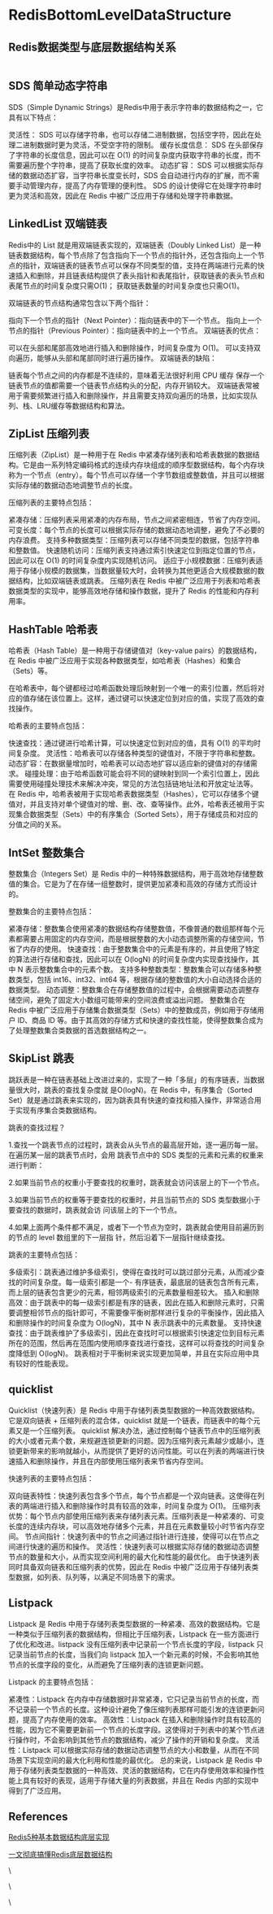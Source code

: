 # RedisBottomLevelDataStructure

## Redis数据类型与底层数据结构关系

<figure><img src="../../../.gitbook/assets/image.png" alt=""><figcaption></figcaption></figure>

## SDS 简单动态字符串&#x20;

SDS（Simple Dynamic Strings）是Redis中用于表示字符串的数据结构之一，它具有以下特点：

灵活性： SDS 可以存储字符串，也可以存储二进制数据，包括空字符，因此在处理二进制数据时更为灵活，不受空字符的限制。 缓存长度信息： SDS 在头部保存了字符串的长度信息，因此可以在 O(1) 的时间复杂度内获取字符串的长度，而不需要遍历整个字符串，提高了获取长度的效率。 动态扩容： SDS 可以根据实际存储的数据动态扩容，当字符串长度变长时，SDS 会自动进行内存的扩展，而不需要手动管理内存，提高了内存管理的便利性。 SDS 的设计使得它在处理字符串时更为灵活和高效，因此在 Redis 中被广泛应用于存储和处理字符串数据。

## LinkedList 双端链表&#x20;

Redis中的 List 就是⽤双端链表实现的，双端链表（Doubly Linked List）是一种链表数据结构，每个节点除了包含指向下一个节点的指针外，还包含指向上一个节点的指针，双端链表的链表节点可以保存不同类型的值，⽀持在两端进⾏元素的快速插⼊和删除，并且链表结构提供了表头指针和表尾指针，获取链表的表头节点和表尾节点的时间复杂度只需O(1)； 获取链表数量的时间复杂度也只需O(1)。

双端链表的节点结构通常包含以下两个指针：

指向下一个节点的指针（Next Pointer）：指向链表中的下一个节点。 指向上一个节点的指针（Previous Pointer）：指向链表中的上一个节点。 双端链表的优点：

可以在头部和尾部高效地进行插入和删除操作，时间复杂度为 O(1)。 可以支持双向遍历，能够从头部和尾部同时进行遍历操作。 双端链表的缺陷：

链表每个节点之间的内存都是不连续的，意味着⽆法很好利⽤ CPU 缓存 保存⼀个链表节点的值都需要⼀个链表节点结构头的分配，内存开销较⼤。 双端链表常被用于需要频繁进行插入和删除操作，并且需要支持双向遍历的场景，比如实现队列、栈、LRU缓存等数据结构和算法。

## ZipList 压缩列表&#x20;

压缩列表（ZipList）是一种用于在 Redis 中紧凑存储列表和哈希表数据的数据结构。它是由一系列特定编码格式的连续内存块组成的顺序型数据结构，每个内存块称为一个节点（entry）。每个节点可以存储一个字节数组或整数值，并且可以根据实际存储的数据动态地调整节点的长度。

压缩列表的主要特点包括：

紧凑存储：压缩列表采用紧凑的内存布局，节点之间紧密相连，节省了内存空间。 可变长度：每个节点的长度可以根据实际存储的数据动态地调整，避免了不必要的内存浪费。 支持多种数据类型：压缩列表可以存储不同类型的数据，包括字符串和整数值。 快速随机访问：压缩列表支持通过索引快速定位到指定位置的节点，因此可以在 O(1) 的时间复杂度内实现随机访问。 适应于小规模数据：压缩列表适用于存储小规模的数据集，当数据量较大时，会转换为其他更适合大规模数据的数据结构，比如双端链表或跳表。 压缩列表在 Redis 中被广泛应用于列表和哈希表数据类型的实现中，能够高效地存储和操作数据，提升了 Redis 的性能和内存利用率。

## HashTable 哈希表&#x20;

哈希表（Hash Table）是一种用于存储键值对（key-value pairs）的数据结构，在 Redis 中被广泛应用于实现各种数据类型，如哈希表（Hashes）和集合（Sets）等。

在哈希表中，每个键都经过哈希函数处理后映射到一个唯一的索引位置，然后将对应的值存储在该位置上。这样，通过键可以快速定位到对应的值，实现了高效的查找操作。

哈希表的主要特点包括：

快速查找：通过键进行哈希计算，可以快速定位到对应的值，具有 O(1) 的平均时间复杂度。 灵活性：哈希表可以存储各种类型的键值对，不限于字符串和整数。 动态扩容：在数据量增加时，哈希表可以动态地扩容以适应新的键值对的存储需求。 碰撞处理：由于哈希函数可能会将不同的键映射到同一个索引位置上，因此需要使用碰撞处理技术来解决冲突，常见的方法包括链地址法和开放定址法等。 在 Redis 中，哈希表被用于实现哈希表数据类型（Hashes），它可以存储多个键值对，并且支持对单个键值对的增、删、改、查等操作。此外，哈希表还被用于实现集合数据类型（Sets）中的有序集合（Sorted Sets），用于存储成员和对应的分值之间的关系。

## IntSet 整数集合&#x20;

整数集合（Integers Set）是 Redis 中的一种特殊数据结构，用于高效地存储整数值的集合。它是为了在存储一组整数时，提供更加紧凑和高效的存储方式而设计的。

整数集合的主要特点包括：

紧凑存储：整数集合使用紧凑的数据结构存储整数值，不像普通的数组那样每个元素都需要占用固定的内存空间，而是根据整数的大小动态调整所需的存储空间，节省了内存的使用。 快速查找：由于整数集合中的元素是有序的，并且使用了特定的算法进行存储和查找，因此可以在 O(logN) 的时间复杂度内实现查找操作，其中 N 表示整数集合中的元素个数。 支持多种整数类型：整数集合可以存储多种整数类型，包括 int16、int32、int64 等，根据存储的整数值的大小自动选择合适的数据类型。 动态调整：整数集合在存储整数值的过程中，会根据需要动态调整存储空间，避免了固定大小数组可能带来的空间浪费或溢出问题。 整数集合在 Redis 中被广泛应用于存储集合数据类型（Sets）中的整数成员，例如用于存储用户 ID、商品 ID 等。由于其高效的存储方式和快速的查找性能，使得整数集合成为了处理整数集合类数据的首选数据结构之一。

## SkipList 跳表&#x20;

跳跃表是⼀种在链表基础上改进过来的，实现了⼀种「多层」的有序链表，当数据量很⼤时，跳表的查找复杂度就 是O(logN)。在 Redis 中，有序集合（Sorted Set）就是通过跳表来实现的，因为跳表具有快速的查找和插入操作，非常适合用于实现有序集合类数据结构。

跳表的查找过程？

1.查找⼀个跳表节点的过程时，跳表会从头节点的最⾼层开始，逐⼀遍历每⼀层。在遍历某⼀层的跳表节点时，会⽤ 跳表节点中的 SDS 类型的元素和元素的权重来进⾏判断：

2.如果当前节点的权重⼩于要查找的权重时，跳表就会访问该层上的下⼀个节点。

3.如果当前节点的权重等于要查找的权重时，并且当前节点的 SDS 类型数据⼩于要查找的数据时，跳表就会访 问该层上的下⼀个节点。

4.如果上⾯两个条件都不满⾜，或者下⼀个节点为空时，跳表就会使⽤⽬前遍历到的节点的 level 数组⾥的下⼀层指 针，然后沿着下⼀层指针继续查找。

跳表的主要特点包括：

多级索引：跳表通过维护多级索引，使得在查找时可以跳过部分元素，从而减少查找的时间复杂度。每一级索引都是一个- 有序链表，最底层的链表包含所有元素，而上层的链表包含更少的元素，相邻两级索引的元素数量相差较大。 插入和删除高效：由于跳表中的每一级索引都是有序的链表，因此在插入和删除元素时，只需要调整相邻节点的指针即可，不需要像平衡树那样进行复杂的平衡操作，因此插入和删除操作的时间复杂度为 O(logN)，其中 N 表示跳表中的元素数量。 支持快速查找：由于跳表维护了多级索引，因此在查找时可以根据索引快速定位到目标元素所在的范围，然后再在范围内使用顺序查找进行查找，这样可以将查找的时间复杂度降低到 O(logN)。 跳表相对于平衡树来说实现更加简单，并且在实际应用中具有较好的性能表现。

## quicklist&#x20;

Quicklist（快速列表）是 Redis 中用于存储列表类型数据的一种高效数据结构。它是双向链表 + 压缩列表的混合体，quicklist 就是⼀个链表，⽽链表中的每个元素⼜是⼀个压缩列表。 quicklist 解决办法，通过控制每个链表节点中的压缩列表的⼤⼩或者元素个数，来规避连锁更新的问题。因为压缩列表元素越少或越⼩，连锁更新带来的影响就越⼩，从⽽提供了更好的访问性能。可以在列表的两端进行快速插入和删除操作，并且在内部使用压缩列表来节省内存空间。

快速列表的主要特点包括：

双向链表特性：快速列表包含多个节点，每个节点都是一个双向链表。这使得在列表的两端进行插入和删除操作时具有较高的效率，时间复杂度为 O(1)。 压缩列表优势：每个节点内部使用压缩列表来存储列表元素。压缩列表是一种紧凑的、可变长度的连续内存块，可以高效地存储多个元素，并且在元素数量较小时节省内存空间。 节点间指针：快速列表中的节点之间通过指针进行连接，使得可以在节点之间进行快速的遍历和操作。 灵活性：快速列表可以根据实际存储的数据动态调整节点的数量和大小，从而实现空间利用的最大化和性能的最优化。 由于快速列表同时具备双向链表和压缩列表的优势，因此在 Redis 中被广泛应用于存储列表类型数据，如列表、队列等，以满足不同场景下的需求。

## Listpack&#x20;

Listpack 是 Redis 中用于存储列表类型数据的一种紧凑、高效的数据结构。它是一种类似于压缩列表的数据结构，但相比于压缩列表，Listpack 在一些方面进行了优化和改进。listpack 没有压缩列表中记录前⼀个节点⻓度的字段，listpack 只记录当前节点的⻓度，当我们向 listpack 加⼊⼀个新元素的时候，不会影响其他节点的⻓度字段的变化，从⽽避免了压缩列表的连锁更新问题。

Listpack 的主要特点包括：

紧凑性：Listpack 在内存中存储数据时非常紧凑，它只记录当前节点的长度，而不记录前一个节点的长度。这种设计避免了像压缩列表那样可能引发的连锁更新问题，提高了内存使用的效率。 高效性：Listpack 在插入和删除操作时具有较高的性能，因为它不需要更新前一个节点的长度字段。这使得对于列表中的某个节点进行操作时，不会影响到其他节点的数据结构，减少了操作的开销和复杂度。 灵活性：Listpack 可以根据实际存储的数据动态调整节点的大小和数量，从而在不同场景下实现空间的最大化利用和性能的最优化。 总的来说，Listpack 是 Redis 中用于存储列表类型数据的一种高效、灵活的数据结构，它在内存使用效率和操作性能上具有较好的表现，适用于存储大量的列表数据，并且在 Redis 内部的实现中得到了广泛应用。

## References

[Redis5种基本数据结构底层实现](https://www.cnblogs.com/CryFace/p/13762241.html)

[一文彻底搞懂Redis底层数据结构](https://blog.csdn.net/weixin\_44772566/article/details/137008421)

\


\


\
